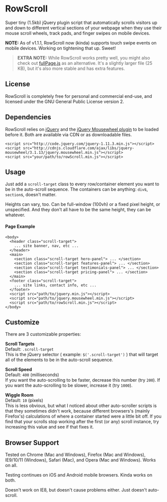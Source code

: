 # RowScroll

Super tiny (1.5kb) jQuery plugin script that automatically scrolls visitors up and down to different vertical sections of your webpage when they use their mouse scroll wheels, track pads, and finger swipes on mobile devices.

**NOTE:** As of v1.1.1, RowScroll now (kinda) supports touch swipe events on mobile devices. Working on tightening that up. Sweet!

>**EXTRA NOTE:** While RowScroll works pretty well, you might also check out [fullPage.js](https://github.com/alvarotrigo/fullPage.js) as an alternative. It's a slightly larger file (25 KB), but it's also more stable and has extra features.

## License

RowScroll is completely free for personal and commercial end-use, and licensed under the GNU General Public License version 2.

## Dependencies

RowScroll relies on [jQuery](http://code.jquery.com/jquery-1.11.3.min.js) and the [jQuery Mousewheel plugin](http://cdnjs.cloudflare.com/ajax/libs/jquery-mousewheel/3.1.13/jquery.mousewheel.min.js) to be loaded before it. Both are available via CDN or as downloadable files.

    <script src="http://code.jquery.com/jquery-1.11.3.min.js"></script>
    <script src="http://cdnjs.cloudflare.com/ajax/libs/jquery-mousewheel/3.1.13/jquery.mousewheel.min.js"></script>
    <script src="your/path/to/rowScroll.min.js"></script>

## Usage

Just add a `scroll-target` class to every row/container element you want to be in the auto-scroll sequence. The containers can be anything: `div`s, `section`s, doesn't matter.

Heights can vary, too. Can be full-window (100vh) or a fixed pixel height, or unspecified. And they don't all have to be the same height, they can be whatever.

#### Page Example

    <body>
      <header class="scroll-target">
        ... site banner, nav, etc ...
      </header>
      <main>
        <section class="scroll-target hero-panel"> ... </section>
        <section class="scroll-target features-panel"> ... </section>
        <section class="scroll-target testimonials-panel"> ... </section>
        <section class="scroll-target pricing-panel"> ... </section>
      </main>
      <footer class="scroll-target">
        ... site links, contact info, etc ...
      </footer>
      <script src="path/to/jquery.min.js"></script>
      <script src="path/to/jquery.mousewheel.min.js"></script>
      <script src="path/to/rowScroll.min.js"></script>
    </body>

## Customize

There are 3 customizable properties:

**Scroll Targets**<br>
Default: `.scroll-target`<br>
This is the jQuery selector ( example: `$('.scroll-target')` ) that will target all of the elements to be in the auto-scroll sequence.

**Scroll Speed**<br>
Default: `400` (milliseconds)<br>
If you want the auto-scrolling to be faster, decrease this number (try `200`). If you want the auto-scrolling to be slower, increase it (try `1000`).

**Wiggle Room**<br>
Default: `10` (pixels)<br>
This is less obvious, but what I noticed about other auto-scroller scripts is that they sometimes didn't work, because different browsers's (mainly Firefox's) calculations of where a container started were a little bit off. If you find that your scrolls stop working after the first (or any) scroll instance, try increasing this value and see if that fixes it.


## Browser Support

Tested on Chrome (Mac and Windows), Firefox (Mac and Windows), IE9/10/11 (Windows), Safari (Mac), and Opera (Mac and Windows). Works on all.

Testing continues on iOS and Android mobile browsers. Kinda works on both.

Doesn't work on IE8, but doesn't cause problems either. Just doesn't auto-scroll.
